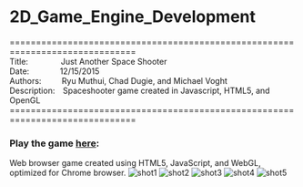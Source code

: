 # 2D_Game_Engine_Development

==============================================================================<br>
Title:&emsp;&emsp;&emsp;&nbsp;&nbsp;&nbsp;
Just Another Space Shooter<br>
Date:&emsp;&emsp;&emsp;&nbsp;&nbsp;
12/15/2015<br>
Authors:&emsp;&emsp;&nbsp;&nbsp;Ryu Muthui, Chad Dugie, and Michael Voght<br>
Description:&emsp;Spaceshooter game created in Javascript, HTML5, and OpenGL
==============================================================================<br>

### Play the game <strong><a href="http://students.washington.edu/ryum/TyposFinalGame/public_html/index.html" target="_blank">here</a></strong>:

Web browser game created using HTML5, JavaScript, and WebGL, optimized for Chrome browser.
![shot1](https://cloud.githubusercontent.com/assets/10789046/24624412/a5df0e10-1860-11e7-9807-322af7f25708.png)
![shot2](https://cloud.githubusercontent.com/assets/10789046/24624413/a5e2cf50-1860-11e7-8272-ed45f66b09f7.png)
![shot3](https://cloud.githubusercontent.com/assets/10789046/24624414/a5e79800-1860-11e7-9d28-6cb85a2a389e.png)
![shot4](https://cloud.githubusercontent.com/assets/10789046/24624415/a5e7ddd8-1860-11e7-9b82-8e4d8029e3f0.png)
![shot5](https://cloud.githubusercontent.com/assets/10789046/24624416/a5ecc14a-1860-11e7-8949-48298bc86e59.png)
